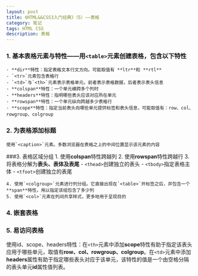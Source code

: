 ```yaml
---
layout: post
title: 《HTML&&CSS3入门经典》（5）——表格
category: 笔记
tags: HTML CSS
description: 表格
---
```

### 1. 基本表格元素与特性——用`<table>`元素创建表格，包含以下特性
	- **dir**特性：指定表格文本行文方向。可能取值有 **ltr**和 **rtl**
	- `<tr>`元素包含表格行
	- `<td>`与`<th>`元素表示表格单元。前者表示表格数据，后者表示表头信息
	- **colspan**特性：一个单元横跨多个列时
	- **headers**特性：指明哪些表头应该对应所在单元
	- **rowspan**特性：一个单元纵向跨越多少表格行
	- **scope**特性：指定当前表头向哪些单元提供标签和表头信息，可能取值有：row、col、rowgroup、colgroup

### 2. 为表格添加标题  
	使用`<caption>`元素。多数浏览器在表格之上的中间位置显示该元素的内容

###3. 表格区域分组
	1. 使用**colspan**特性跨越列
	2. 使用**rowspan**特性跨越行
	3. 将表格分解为**表头、表体及表尾**
		- `<thead>`创建独立的表头
		- `<tbody>`指定表格主体
		- `<tfoot>`创建独立的表尾

	4. 使用`<colgroup>`元素进行列分组。它直接出现在`<table>`开标签之后，并包含一个**span**特性，用以指定该组包含了多少列
	5. 使用`<col>`元素在列间共享样式，更多地用于呈现目的

### 4. 嵌套表格
### 5. 易访问表格  
   使用id、scope、headers特性：在`<th>`元素中添加**scope**特性有助于指定该表头应用于哪些单元，取值有**row、col、rowgroup、colgroup**。在`<td>`元素中添加 **headers**属性有助于指定哪些表头对应于该单元，该特性的值是一个由空格分隔的表头单元**id**属性值列表。
